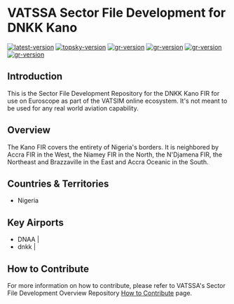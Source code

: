 # VATSSA Sector File Development for DNKK Kano

[![latest-version](https://img.shields.io/github/v/release/VATSIM-SSA/sectorfile-dnkk?include_prereleases)](https://github.com/VATSIM-SSA/sectorfile-dnkk/releases) [![topsky-version](https://img.shields.io/badge/TopSky-2.4.1-blue.svg)](https://forum.vatsim-scandinavia.org/t/topsky)
[![gr-version](https://img.shields.io/badge/Ground%20Radar-1.5-blue.svg)](https://forum.vatsim-scandinavia.org/t/ground-radar) [![gr-version](https://img.shields.io/badge/PushbackFlorian-1.1.0-blue.svg)](https://github.com/MorpheusXAUT/PushbackFlorian) [![gr-version](https://img.shields.io/badge/vCH-0.8.4-blue.svg)](https://github.com/DrFreas/VCH) [![gr-version](https://img.shields.io/badge/vFPC-2.1.1-blue.svg)](https://github.com/hpeter2/VFPC)

## Introduction

This is the Sector File Development Repository for the DNKK Kano FIR for use on Euroscope as part of the VATSIM online ecosystem. It's not meant to be used for any real world aviation capability.

## Overview

The Kano FIR covers the entirety of Nigeria's borders. It is neighbored by Accra FIR in the West, the Niamey FIR in the North, the N'Djamena FIR, the Northeast and Brazzaville in the East and Accra Oceanic in the South.

## Countries & Territories

- Nigeria

## Key Airports

- DNAA |
- dnkk |

## How to Contribute

For more information on how to contribute, please refer to VATSSA's Sector File Development Overview Repository [How to Contribute](https://github.com/VATSIM-SSA/sectorfile-overview/wiki/How-to-Contribute) page.

